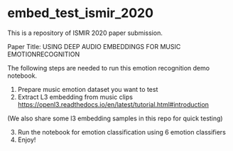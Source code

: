 # embed_test_ismir_2020
This is a repository of ISMIR 2020 paper submission. 

Paper Title: USING DEEP AUDIO EMBEDDINGS FOR MUSIC EMOTIONRECOGNITION

The following steps are needed to run this emotion recognition demo notebook.

1. Prepare music emotion dataset you want to test
2. Extract L3 embedding from music clips
https://openl3.readthedocs.io/en/latest/tutorial.html#introduction

(We also share some l3 embedding samples in this repo for quick testing)

3. Run the notebook for emotion classification using 6 emotion classifiers
4. Enjoy!

